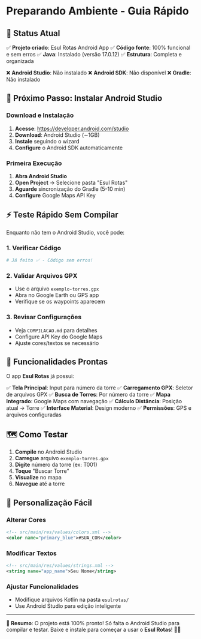 # Preparando Ambiente - Guia Rápido

## 🎯 Status Atual

✅ **Projeto criado**: Esul Rotas Android App
✅ **Código fonte**: 100% funcional e sem erros
✅ **Java**: Instalado (versão 17.0.12)
✅ **Estrutura**: Completa e organizada

❌ **Android Studio**: Não instalado
❌ **Android SDK**: Não disponível
❌ **Gradle**: Não instalado

## 🚀 Próximo Passo: Instalar Android Studio

### **Download e Instalação**

1. **Acesse**: https://developer.android.com/studio
2. **Download**: Android Studio (∼1GB)
3. **Instale** seguindo o wizard
4. **Configure** o Android SDK automaticamente

### **Primeira Execução**

1. **Abra Android Studio**
2. **Open Project** → Selecione pasta "Esul Rotas"
3. **Aguarde** sincronização do Gradle (5-10 min)
4. **Configure** Google Maps API Key

## ⚡ Teste Rápido Sem Compilar

Enquanto não tem o Android Studio, você pode:

### **1. Verificar Código**
```bash
# Já feito ✅ - Código sem erros!
```

### **2. Validar Arquivos GPX**
- Use o arquivo `exemplo-torres.gpx`
- Abra no Google Earth ou GPS app
- Verifique se os waypoints aparecem

### **3. Revisar Configurações**
- Veja `COMPILACAO.md` para detalhes
- Configure API Key do Google Maps
- Ajuste cores/textos se necessário

## 📱 Funcionalidades Prontas

O app **Esul Rotas** já possui:

✅ **Tela Principal**: Input para número da torre
✅ **Carregamento GPX**: Seletor de arquivos GPX
✅ **Busca de Torres**: Por número da torre
✅ **Mapa Integrado**: Google Maps com navegação
✅ **Cálculo Distância**: Posição atual → Torre
✅ **Interface Material**: Design moderno
✅ **Permissões**: GPS e arquivos configuradas

## 🗺️ Como Testar

1. **Compile** no Android Studio
2. **Carregue** arquivo `exemplo-torres.gpx`
3. **Digite** número da torre (ex: T001)
4. **Toque** "Buscar Torre"
5. **Visualize** no mapa
6. **Navegue** até a torre

## 🔧 Personalização Fácil

### **Alterar Cores**
```xml
<!-- src/main/res/values/colors.xml -->
<color name="primary_blue">#SUA_COR</color>
```

### **Modificar Textos**
```xml
<!-- src/main/res/values/strings.xml -->
<string name="app_name">Seu Nome</string>
```

### **Ajustar Funcionalidades**
- Modifique arquivos Kotlin na pasta `esulrotas/`
- Use Android Studio para edição inteligente

---

**🎯 Resumo**: O projeto está 100% pronto! Só falta o Android Studio para compilar e testar. Baixe e instale para começar a usar o **Esul Rotas**! 📱🗼
